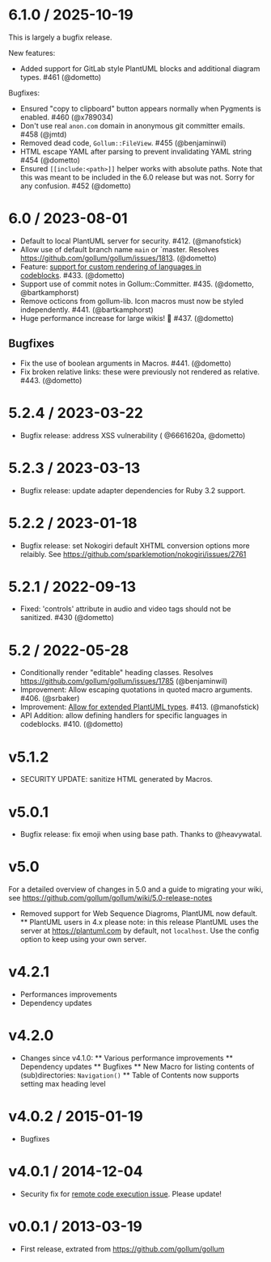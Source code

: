 # 6.1.0 / 2025-10-19

This is largely a bugfix release.

New features:

- Added support for GitLab style PlantUML blocks and additional diagram types. #461 (@dometto)

Bugfixes:

- Ensured "copy to clipboard" button appears normally when Pygments is enabled. #460 (@x789034)
- Don't use real `anon.com` domain in anonymous git committer emails. #458 (@jmtd)
- Removed dead code, `Gollum::FileView`. #455 (@benjaminwil)
- HTML escape YAML after parsing to prevent invalidating YAML string #454 (@dometto)
- Ensured `[[include:<path>]]` helper works with absolute paths. Note that this was meant to be included in the 6.0 release but was not. Sorry for any confusion. #452 (@dometto)


# 6.0 / 2023-08-01

* Default to local PlantUML server for security. #412. (@manofstick)
* Allow use of default branch name `main` or `master. Resolves https://github.com/gollum/gollum/issues/1813. (@dometto)
* Feature: [support for custom rendering of languages in codeblocks](https://github.com/gollum/gollum/wiki/Custom-language-handlers). #433. (@dometto)
* Support use of commit notes in Gollum::Committer. #435. (@dometto, @bartkamphorst)
* Remove octicons from gollum-lib. Icon macros must now be styled independently. #441. (@bartkamphorst)
* Huge performance increase for large wikis! :rocket: #437. (@dometto)

## Bugfixes

* Fix the use of boolean arguments in Macros. #441. (@dometto)
* Fix broken relative links: these were previously not rendered as relative. #443. (@dometto)

# 5.2.4 / 2023-03-22

* Bugfix release: address XSS vulnerability ( @6661620a, @dometto)

# 5.2.3 / 2023-03-13

* Bugfix release: update adapter dependencies for Ruby 3.2 support.

# 5.2.2 / 2023-01-18

* Bugfix release: set Nokogiri default XHTML conversion options more relaibly. See https://github.com/sparklemotion/nokogiri/issues/2761


# 5.2.1 / 2022-09-13

* Fixed: 'controls' attribute in audio and video tags should not be sanitized. #430 (@dometto)


# 5.2 / 2022-05-28

* Conditionally render "editable" heading classes. Resolves https://github.com/gollum/gollum/issues/1785 (@benjaminwil)
* Improvement: Allow escaping quotations in quoted macro arguments. #406. (@srbaker)
* Improvement: [Allow for extended PlantUML types](https://github.com/gollum/gollum/wiki#plantuml-diagrams). #413. (@manofstick)
* API Addition: allow defining handlers for specific languages in codeblocks. #410. (@dometto)

# v5.1.2

* SECURITY UPDATE: sanitize HTML generated by Macros.

# v5.0.1

* Bugfix release: fix emoji when using base path. Thanks to @heavywatal.

# v5.0

For a detailed overview of changes in 5.0 and a guide to migrating your wiki, see https://github.com/gollum/gollum/wiki/5.0-release-notes

* Removed support for Web Sequence Diagroms, PlantUML now default.
  ** PlantUML users in 4.x please note: in this release PlantUML uses the server at https://plantuml.com by default, not `localhost`. Use the config option to keep using your own server.

# v4.2.1

* Performances improvements
* Dependency updates

# v4.2.0

* Changes since v4.1.0:
  ** Various performance improvements
  ** Dependency updates
  ** Bugfixes
  ** New Macro for listing contents of (sub)directories: `Navigation()`
  ** Table of Contents now supports setting max heading level

# v4.0.2 / 2015-01-19

* Bugfixes

# v4.0.1 / 2014-12-04

* Security fix for [remote code execution issue](https://github.com/gollum/gollum/issues/913). Please update!

# v0.0.1 / 2013-03-19

* First release, extrated from https://github.com/gollum/gollum
